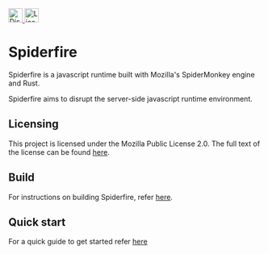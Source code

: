 <a href="https://discord.gg/RyQwwzW">
	<img src="https://img.shields.io/discord/579354150639370348?color=7389D8&amp;label=Discord&amp;labelColor=6A7EC2&amp;logo=discord&amp;logoColor=FFFFFF&amp;style=flat-square" alt="Discord Server" height="28"/>
</a>
<a href="https://choosealicense.com/licenses/mpl-2.0/">
	<img src="https://img.shields.io/static/v1?color=7389D8&label=License&labelColor=5D5D5D&message=MPL%202.0&color=4DC71F&style=flat-square" alt="License: MPL 2.0" height="28"/>
</a>

# Spiderfire

Spiderfire is a javascript runtime built with Mozilla's SpiderMonkey engine and Rust.

Spiderfire aims to disrupt the server-side javascript runtime environment.

## Licensing

This project is licensed under the Mozilla Public License 2.0. The full text of the license can be found [here](license.md).

## Build

For instructions on building Spiderfire, refer [here](contribution/build.md).

## Quick start

For a quick guide to get started refer [here](contribution/quick-start.md)
